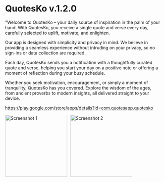 ﻿# QuotesKo v.1.2.0


"Welcome to QuotesKo – your daily source of inspiration in the palm of your hand. With QuotesKo, you receive a single quote and verse every day, carefully selected to uplift, motivate, and enlighten.

Our app is designed with simplicity and privacy in mind. We believe in providing a seamless experience without intruding on your privacy, so no sign-ins or data collection are required.

Each day, QuotesKo sends you a notification with a thoughtfully curated quote and verse, helping you start your day on a positive note or offering a moment of reflection during your busy schedule.

Whether you seek motivation, encouragement, or simply a moment of tranquility, QuotesKo has you covered. Explore the wisdom of the ages, from ancient proverbs to modern insights, all delivered straight to your device.

https://play.google.com/store/apps/details?id=com.quotesapp.quotesko

<div style="display: grid; grid-template-columns: repeat(3, 1fr); gap: 10px;">
    <img src="https://github.com/user-attachments/assets/4bdf6a02-7550-42fd-8039-97e507d2da71" alt="Screenshot 1" width="200"/>
    <img src="https://github.com/user-attachments/assets/7183530c-db3a-4296-8e9c-50d612ab54ae" alt="Screenshot 2" width="200"/>
</div>
